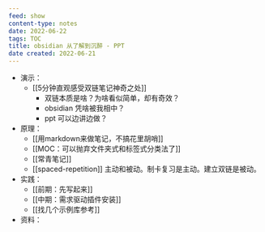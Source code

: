 ```yaml
---
feed: show
content-type: notes
date: 2022-06-22
tags: TOC 
title: obsidian 从了解到沉醉 - PPT
date created: 2022-06-21
---
```

- 演示：
	- [[5分钟直观感受双链笔记神奇之处]]
		- 双链本质是啥？为啥看似简单，却有奇效？
		- obsidian 凭啥被我相中？
		- ppt 可以边讲边做？
- 原理：
	- [[用markdown来做笔记，不搞花里胡哨]]
	- [[MOC：可以抛弃文件夹式和标签式分类法了]]
	- [[常青笔记]]
	- [[spaced-repetition]] 主动和被动。制卡复习是主动。建立双链是被动。
- 实践：
	- [[前期：先写起来]]
	- [[中期：需求驱动插件安装]]
	- [[找几个示例库参考]]
- 资料：
